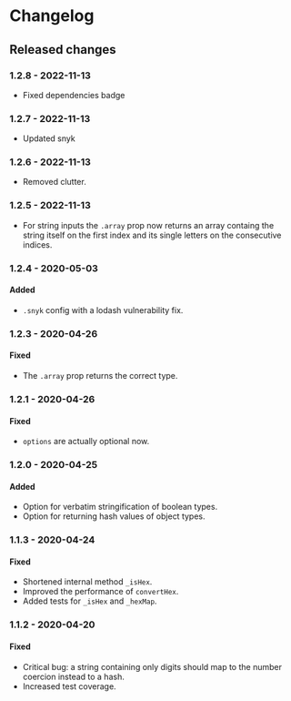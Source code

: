 # Changelog

## Released changes

### 1.2.8 - 2022-11-13

- Fixed dependencies badge

### 1.2.7 - 2022-11-13

- Updated snyk

### 1.2.6 - 2022-11-13

- Removed clutter.

### 1.2.5 - 2022-11-13

- For string inputs the `.array` prop now returns an array containg the string itself on the first index and its single letters on the consecutive indices.

### 1.2.4 - 2020-05-03

#### Added

- `.snyk` config with a lodash vulnerability fix.

### 1.2.3 - 2020-04-26

#### Fixed

- The `.array` prop returns the correct type.

### 1.2.1 - 2020-04-26

#### Fixed

- `options` are actually optional now.

### 1.2.0 - 2020-04-25

#### Added

- Option for verbatim stringification of boolean types.
- Option for returning hash values of object types.

### 1.1.3 - 2020-04-24

#### Fixed

- Shortened internal method `_isHex`.
- Improved the performance of `convertHex`.
- Added tests for `_isHex` and `_hexMap`.

### 1.1.2 - 2020-04-20

#### Fixed

- Critical bug: a string containing only digits should map to the number coercion instead to a hash.
- Increased test coverage.
